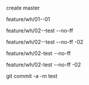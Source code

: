 create master

feature/wh/01--01

feature/wh/02--test --no-ff

feature/wh/02--test --no-ff -02

feature/wh/02-test --no-ff

feature/wh/02-test --no-ff -02

git commit -a -m test
